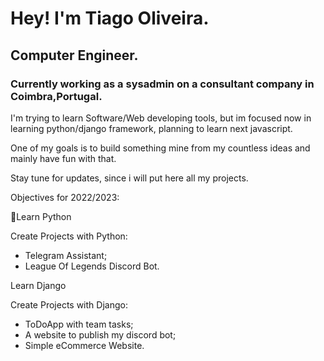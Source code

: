 # Hey! I'm Tiago Oliveira.

## Computer Engineer.

### Currently working as a sysadmin on a consultant company in Coimbra,Portugal.

I'm trying to learn Software/Web developing tools, but im focused now in learning python/django framework, planning to learn next javascript.

One of my goals is to build something mine from my countless ideas and mainly have fun with that.

Stay tune for updates, since i will put here all my projects.

Objectives for 2022/2023:

:snake:Learn Python

Create Projects with Python:
 - Telegram Assistant;
 - League Of Legends Discord Bot.

Learn Django

Create Projects with Django:
 - ToDoApp with team tasks;
 - A website to publish my discord bot;
 - Simple eCommerce Website.
